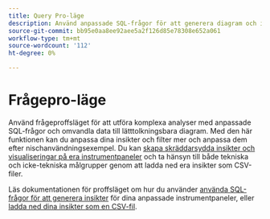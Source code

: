 ```yaml
---
title: Query Pro-läge
description: Använd anpassade SQL-frågor för att generera diagram och insikter för dina anpassade instrumentpaneler.
source-git-commit: bb95e0aa8ee92aee5a2f126d85e78308e652a061
workflow-type: tm+mt
source-wordcount: '112'
ht-degree: 0%

---
```


# Frågepro-läge

Använd frågeproffsläget för att utföra komplexa analyser med anpassade SQL-frågor och omvandla data till lätttolkningsbara diagram. Med den här funktionen kan du anpassa dina insikter och filter mer och anpassa dem efter nischanvändningsexempel. Du kan [skapa skräddarsydda insikter och visualiseringar på era instrumentpaneler](../../../dashboards/data-distiller/customizable-insights/overview.md) och ta hänsyn till både tekniska och icke-tekniska målgrupper genom att ladda ned era insikter som CSV-filer.

Läs dokumentationen för proffsläget om hur du använder [använda SQL-frågor för att generera insikter](../../../dashboards/data-distiller/customizable-insights/query-pro-mode.md) för dina anpassade instrumentpaneler, eller [ladda ned dina insikter som en CSV-fil](../../../dashboards/data-distiller/customizable-insights/view-more.md#download-csv).
